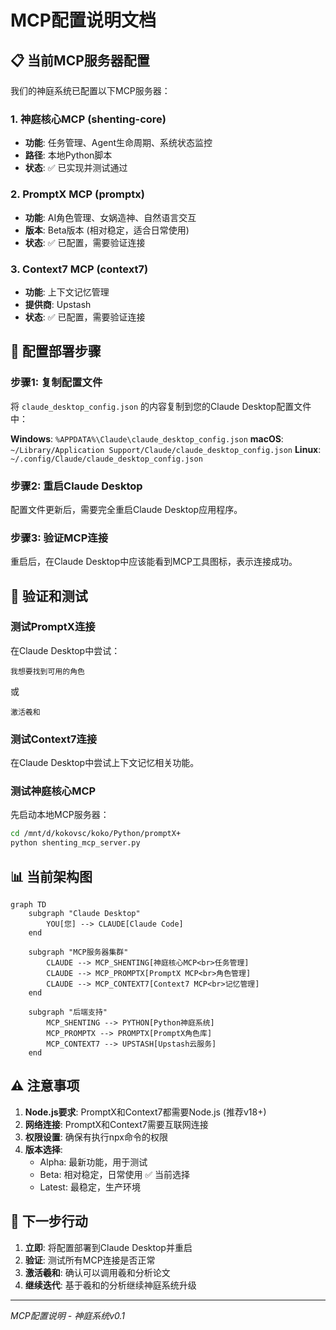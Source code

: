 # MCP配置说明文档

## 📋 当前MCP服务器配置

我们的神庭系统已配置以下MCP服务器：

### 1. 神庭核心MCP (shenting-core)
- **功能**: 任务管理、Agent生命周期、系统状态监控
- **路径**: 本地Python脚本
- **状态**: ✅ 已实现并测试通过

### 2. PromptX MCP (promptx)
- **功能**: AI角色管理、女娲造神、自然语言交互
- **版本**: Beta版本 (相对稳定，适合日常使用)
- **状态**: ✅ 已配置，需要验证连接

### 3. Context7 MCP (context7)
- **功能**: 上下文记忆管理
- **提供商**: Upstash
- **状态**: ✅ 已配置，需要验证连接

## 🚀 配置部署步骤

### 步骤1: 复制配置文件
将 `claude_desktop_config.json` 的内容复制到您的Claude Desktop配置文件中：

**Windows**: `%APPDATA%\Claude\claude_desktop_config.json`
**macOS**: `~/Library/Application Support/Claude/claude_desktop_config.json`
**Linux**: `~/.config/Claude/claude_desktop_config.json`

### 步骤2: 重启Claude Desktop
配置文件更新后，需要完全重启Claude Desktop应用程序。

### 步骤3: 验证MCP连接
重启后，在Claude Desktop中应该能看到MCP工具图标，表示连接成功。

## 🔧 验证和测试

### 测试PromptX连接
在Claude Desktop中尝试：
```
我想要找到可用的角色
```
或
```
激活羲和
```

### 测试Context7连接
在Claude Desktop中尝试上下文记忆相关功能。

### 测试神庭核心MCP
先启动本地MCP服务器：
```bash
cd /mnt/d/kokovsc/koko/Python/promptX+
python shenting_mcp_server.py
```

## 📊 当前架构图

```mermaid
graph TD
    subgraph "Claude Desktop"
        YOU[您] --> CLAUDE[Claude Code]
    end
    
    subgraph "MCP服务器集群"
        CLAUDE --> MCP_SHENTING[神庭核心MCP<br>任务管理]
        CLAUDE --> MCP_PROMPTX[PromptX MCP<br>角色管理]
        CLAUDE --> MCP_CONTEXT7[Context7 MCP<br>记忆管理]
    end
    
    subgraph "后端支持"
        MCP_SHENTING --> PYTHON[Python神庭系统]
        MCP_PROMPTX --> PROMPTX[PromptX角色库]
        MCP_CONTEXT7 --> UPSTASH[Upstash云服务]
    end
```

## ⚠️ 注意事项

1. **Node.js要求**: PromptX和Context7都需要Node.js (推荐v18+)
2. **网络连接**: PromptX和Context7需要互联网连接
3. **权限设置**: 确保有执行npx命令的权限
4. **版本选择**: 
   - Alpha: 最新功能，用于测试
   - Beta: 相对稳定，日常使用 ✅ 当前选择
   - Latest: 最稳定，生产环境

## 🎯 下一步行动

1. **立即**: 将配置部署到Claude Desktop并重启
2. **验证**: 测试所有MCP连接是否正常
3. **激活羲和**: 确认可以调用羲和分析论文
4. **继续迭代**: 基于羲和的分析继续神庭系统升级

---

*MCP配置说明 - 神庭系统v0.1*